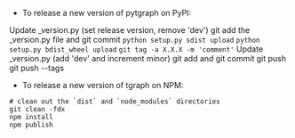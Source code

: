 - To release a new version of pytgraph on PyPI:

Update _version.py (set release version, remove 'dev')
git add the _version.py file and git commit
`python setup.py sdist upload`
`python setup.py bdist_wheel upload`
`git tag -a X.X.X -m 'comment'`
Update _version.py (add 'dev' and increment minor)
git add and git commit
git push
git push --tags

- To release a new version of tgraph on NPM:

```
# clean out the `dist` and `node_modules` directories
git clean -fdx
npm install
npm publish
```